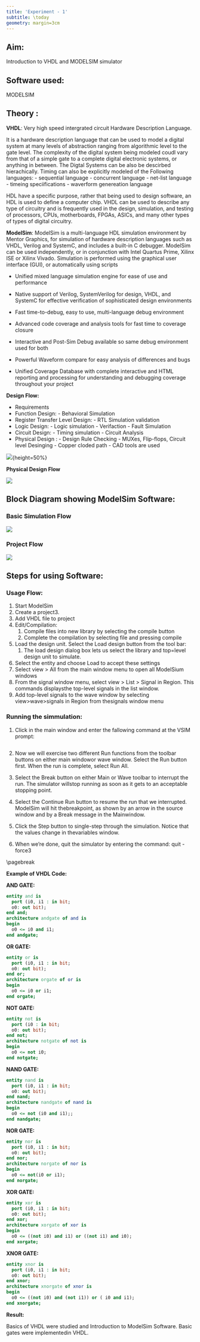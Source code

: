 ```yaml
---
title: 'Experiment - 1'
subtitle: \today
geometry: margin=3cm
---
```



##  **Aim:**


Introduction to VHDL and MODELSIM simulator

##  **Software used:**


MODELSIM

##  **Theory :**


**VHDL**: Very high speed intergrated circuit Hardware Description Language.

It is a hardware description language that can be used to model a
digital system at many levels of abstraction ranging from algorithmic
level to the gate level. The complexity of the digital system being
modeled coudl vary from that of a simple gate to a complete digital
electronic systems, or anything in between. The Digtal Systems can be
also be descirbed hierachically. Timing can also be explicitly modeled
of the Following languages: - sequential language - concurrent language - net-list language - timeing speciifications - waverform genereation language

HDL have a specific purpose, rather that being used to design software, an HDL
is used to define a computer chip. VHDL can be used to describe any type of
circuitry and is frequently used in the design, simulation, and testing of
processors, CPUs, motherboards, FPGAs, ASICs, and many other types of types of
digital circuitry.

**ModelSim**: ModelSim is a multi-language HDL simulation environment by Mentor Graphics, for simulation of hardware description languages such as VHDL, Verilog and SystemC, and includes a built-in C debugger. ModelSim can be used independently, or in conjunction with Intel Quartus Prime, Xilinx ISE or Xilinx Vivado. Simulation is performed using the graphical user interface (GUI), or automatically using scripts

- Unified mixed language simulation engine for ease of use and performance
- Native support of Verilog, SystemVerilog for design, VHDL, and SystemC for effective verification of sophisticated design environments
- Fast time-to-debug, easy to use, multi-language debug environment
- Advanced code coverage and analysis tools for fast time to coverage closure

- Interactive and Post-Sim Debug available so same debug environment used for both
- Powerful Waveform compare for easy analysis of differences and bugs
- Unified Coverage Database with complete interactive and HTML reporting and processing for understanding and debugging coverage throughout your project

**Design Flow:**

- Requirements
- Function Design: - Behavioral Simulation
- Register Transfer Level Design: - RTL Simulation validation
- Logic Design: - Logic simulation - Verifaction - Fault Simulation
- Circuit Design: - Timing simulation - Circuit Analysis
- Physical Design : - Design Rule Checking - MUXes, Flip-flops, Circuit level Desinging - Copper cloded path - CAD tools are used


![](img/8038597e04e59f82c9967c070d0c9d390.png?0.26793240187932743){height=50%}

**Physical Design Flow**

![](img/8038597e04e59f82c9967c070d0c9d391.png?0.5400771037856396)

##  Block Diagram showing ModelSim Software:

###  Basic Simulation Flow

![](img/8038597e04e59f82c9967c070d0c9d392.png?0.23000340136875552)

###  Project Flow

![](img/8038597e04e59f82c9967c070d0c9d393.png?0.3889774542141231)

##  **Steps for using Software:**

### Usage Flow:

1. Start ModelSim
2. Create a project3.
3. Add VHDL file to project
4. Edit/Compilation:
   1. Compile files into new library by selecting the compile button
   2. Complete the compilation by selecting file and pressing compile
5. Load the design unit. Select the Load design button from the tool bar:
   1.  The load design dialog box lets us select the library and top=level design unit to simulate.
6. Select the entity and choose Load to accept these settings
7. Select view > All from the main window menu to open all ModelSium windows
8. From the signal window menu, select view > List > Signal in Region. This commands displaysthe top-level signals in the list window.
9. Add top-level signals to the wave window by selecting view>wave>signals in Region from thesignals window menu


### Running the simmulation:

1. Click in the main window and enter the fallowing command at the VSIM prompt:
   ```force clk 1 50, 0 100 –repeat 100
   ```

2. Now we will exercise two different Run functions from the toolbar buttons on either main windowor wave window. Select the Run button first. When the run is complete, select Run All.
3. Select the Break button on either Main or Wave toolbar to interrupt the run. The simulator willstop running as soon as it gets to an acceptable stopping point.
4. Select the Continue Run button to resume the run that we interrupted. ModelSim will hit thebreakpoint, as shown by an arrow in the source window and by a Break message in the Mainwindow.
5. Click the Step button to single-step through the simulation. Notice that the values change in thevariables window.
6. When we’re done, quit the simulator by entering the command: quit -force3

\pagebreak

**Example of VHDL Code:**

**AND GATE:**

```vhdl
entity and is
  port (i0, i1 : in bit;
  o0: out bit);
end and;
architecture andgate of and is
begin
  o0 <= i0 and i1;
end andgate;
```
**OR GATE:**

```vhdl
entity or is
  port (i0, i1 : in bit;
  o0: out bit);
end or;
architecture orgate of or is
begin
  o0 <= i0 or i1;
end orgate;
```
**NOT GATE:**

```vhdl
entity not is
  port (i0 : in bit;
  o0: out bit);
end not;
architecture notgate of not is
begin
  o0 <= not i0;
end notgate;
```
**NAND GATE:**

```vhdl
entity nand is
  port (i0, i1 : in bit;
  o0: out bit);
end nand;
architecture nandgate of nand is
begin
  o0 <= not (i0 and i1);;
end nandgate;
```
**NOR GATE:**

```vhdl
entity nor is
  port (i0, i1 : in bit;
  o0: out bit);
end nor;
architecture norgate of nor is
begin
  o0 <= not(i0 or i1);
end norgate;
```
**XOR GATE:**

```vhdl
entity xor is
  port (i0, i1 : in bit;
  o0: out bit);
end xor;
architecture xorgate of xor is
begin
  o0 <= ((not i0) and i1) or ((not i1) and i0);
end xorgate;
```
**XNOR GATE:**

```vhdl
entity xnor is
  port (i0, i1 : in bit;
  o0: out bit);
end xnor;
architecture xnorgate of xnor is
begin
  o0 <= ((not i0) and (not i1)) or ( i0 and i1);
end xnorgate;
```

**Result:**

Basics of VHDL were studied and Introduction to ModelSim Software. Basic gates were implementedin VHDL.

